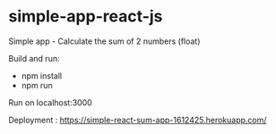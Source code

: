 # simple-app-react-js
Simple app - Calculate the sum of 2 numbers (float)

Build and run:

- npm install
- npm run

Run on localhost:3000

Deployment : https://simple-react-sum-app-1612425.herokuapp.com/
